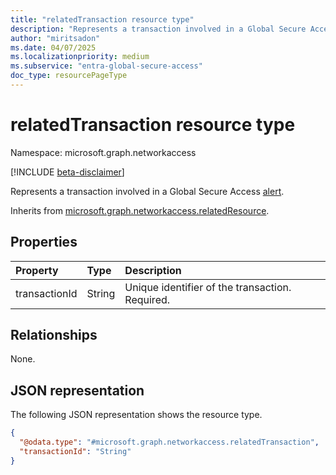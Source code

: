 ```yaml
---
title: "relatedTransaction resource type"
description: "Represents a transaction involved in a Global Secure Access alert."
author: "miritsadon"
ms.date: 04/07/2025
ms.localizationpriority: medium
ms.subservice: "entra-global-secure-access"
doc_type: resourcePageType
---
```


# relatedTransaction resource type

Namespace: microsoft.graph.networkaccess

[!INCLUDE [beta-disclaimer](../../includes/beta-disclaimer.md)]

Represents a transaction involved in a Global Secure Access [alert](../resources/networkaccess-alert.md).

Inherits from [microsoft.graph.networkaccess.relatedResource](../resources/networkaccess-relatedresource.md).

## Properties
|Property|Type|Description|
|:---|:---|:---|
|transactionId|String|Unique identifier of the transaction. Required.|

## Relationships
None.

## JSON representation
The following JSON representation shows the resource type.
<!-- {
  "blockType": "resource",
  "@odata.type": "microsoft.graph.networkaccess.relatedTransaction"
}
-->
``` json
{
  "@odata.type": "#microsoft.graph.networkaccess.relatedTransaction",
  "transactionId": "String"
}
```

